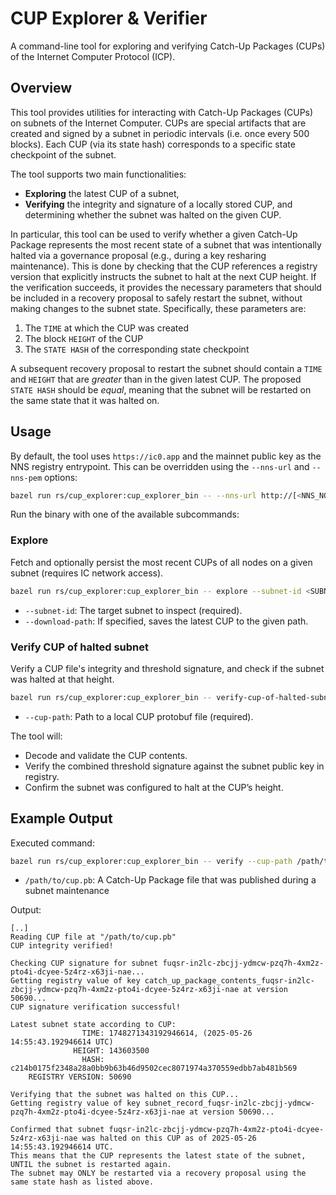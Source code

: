 # CUP Explorer & Verifier

A command-line tool for exploring and verifying Catch-Up Packages (CUPs) of the Internet Computer Protocol (ICP).

## Overview

This tool provides utilities for interacting with Catch-Up Packages (CUPs) on subnets of the Internet Computer. CUPs are special artifacts that are created and signed by a subnet in periodic intervals (i.e. once every 500 blocks). Each CUP (via its state hash) corresponds to a specific state checkpoint of the subnet. 

The tool supports two main functionalities:

- **Exploring** the latest CUP of a subnet,
- **Verifying** the integrity and signature of a locally stored CUP, and determining whether the subnet was halted on the given CUP.

In particular, this tool can be used to verify whether a given Catch-Up Package represents the most recent state of a subnet that was intentionally halted via a governance proposal (e.g., during a key resharing maintenance). This is done by checking that the CUP references a registry version that explicitly instructs the subnet to halt at the next CUP height. If the verification succeeds, it provides the necessary parameters that should be included in a recovery proposal to safely restart the subnet, without making changes to the subnet state. Specifically, these parameters are:
1. The `TIME` at which the CUP was created
2. The block `HEIGHT` of the CUP
3. The `STATE HASH` of the corresponding state checkpoint

A subsequent recovery proposal to restart the subnet should contain a `TIME` and `HEIGHT` that are *greater* than in the given latest CUP. The proposed `STATE HASH` should be *equal*, meaning that the subnet will be restarted on the same state that it was halted on.

## Usage

By default, the tool uses `https://ic0.app` and the mainnet public key as the NNS registry entrypoint. This can be overridden using the `--nns-url` and `--nns-pem` options:

```bash
bazel run rs/cup_explorer:cup_explorer_bin -- --nns-url http://[<NNS_NODE_IP>]:8080 --nns-pem /path/to/nns_public_key.pem <subcommand> ...
```

Run the binary with one of the available subcommands:

### Explore

Fetch and optionally persist the most recent CUPs of all nodes on a given subnet (requires IC network access).

```bash
bazel run rs/cup_explorer:cup_explorer_bin -- explore --subnet-id <SUBNET_ID> [--download-path <PATH>]
```

- `--subnet-id`: The target subnet to inspect (required).
- `--download-path`: If specified, saves the latest CUP to the given path.

### Verify CUP of halted subnet

Verify a CUP file's integrity and threshold signature, and check if the subnet was halted at that height.

```bash
bazel run rs/cup_explorer:cup_explorer_bin -- verify-cup-of-halted-subnet --cup-path <CUP_FILE>
```

- `--cup-path`: Path to a local CUP protobuf file (required).

The tool will:
- Decode and validate the CUP contents.
- Verify the combined threshold signature against the subnet public key in registry.
- Confirm the subnet was configured to halt at the CUP’s height.

## Example Output

Executed command:
```bash
bazel run rs/cup_explorer:cup_explorer_bin -- verify --cup-path /path/to/cup.pb
```
- `/path/to/cup.pb`: A Catch-Up Package file that was published during a subnet maintenance

Output:
```
[..]
Reading CUP file at "/path/to/cup.pb"
CUP integrity verified!

Checking CUP signature for subnet fuqsr-in2lc-zbcjj-ydmcw-pzq7h-4xm2z-pto4i-dcyee-5z4rz-x63ji-nae...
Getting registry value of key catch_up_package_contents_fuqsr-in2lc-zbcjj-ydmcw-pzq7h-4xm2z-pto4i-dcyee-5z4rz-x63ji-nae at version 50690...
CUP signature verification successful!

Latest subnet state according to CUP:
                TIME: 1748271343192946614, (2025-05-26 14:55:43.192946614 UTC)
              HEIGHT: 143603500
                HASH: c214b0175f2348a28a0bb9b63b46d9502cec8071974a370559edbb7ab481b569
    REGISTRY VERSION: 50690

Verifying that the subnet was halted on this CUP...
Getting registry value of key subnet_record_fuqsr-in2lc-zbcjj-ydmcw-pzq7h-4xm2z-pto4i-dcyee-5z4rz-x63ji-nae at version 50690...

Confirmed that subnet fuqsr-in2lc-zbcjj-ydmcw-pzq7h-4xm2z-pto4i-dcyee-5z4rz-x63ji-nae was halted on this CUP as of 2025-05-26 14:55:43.192946614 UTC.
This means that the CUP represents the latest state of the subnet, UNTIL the subnet is restarted again.
The subnet may ONLY be restarted via a recovery proposal using the same state hash as listed above.
```
